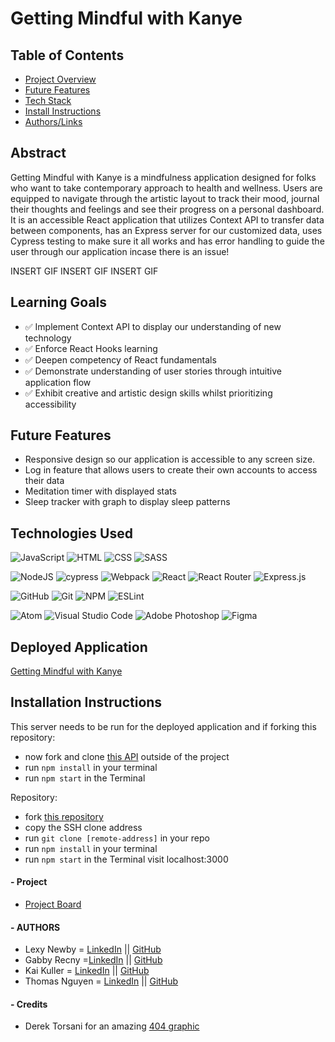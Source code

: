 # Getting Mindful with Kanye

## Table of Contents
- [Project Overview](#project-overview)
- [Future Features](#future-features)
- [Tech Stack](#technologies-used)
- [Install Instructions](#instructions)
- [Authors/Links](#authorslinks)

## Abstract
Getting Mindful with Kanye is a mindfulness application designed for folks who want to take contemporary approach to health and wellness. Users are equipped to navigate through the artistic layout to track their mood,  journal their thoughts and feelings and see their progress on a personal dashboard. It is an accessible React application that utilizes Context API to transfer data between components, has an Express server for our customized data, uses Cypress testing to make sure it all works and has error handling to guide the user through our application incase there is an issue!

INSERT GIF
INSERT GIF
INSERT GIF

## Learning Goals
- ✅ Implement Context API to display our understanding of new technology
- ✅ Enforce React Hooks learning
- ✅ Deepen competency of React fundamentals
- ✅ Demonstrate understanding of user stories through intuitive application flow
- ✅ Exhibit creative and artistic design skills whilst prioritizing accessibility

## Future Features
- Responsive design so our application is accessible to any screen size.
- Log in feature that allows users to create their own accounts to access their data
- Meditation timer with displayed stats
- Sleep tracker with graph to display sleep patterns

## Technologies Used
![JavaScript](https://img.shields.io/badge/JavaScript-F7DF1E?style=for-the-badge&logo=javascript&logoColor=black)
![HTML](https://img.shields.io/badge/HTML5-E34F26?style=for-the-badge&logo=html5&logoColor=white)
![CSS](https://img.shields.io/badge/CSS3-1572B6?style=for-the-badge&logo=css3&logoColor=white)
![SASS](https://img.shields.io/badge/Sass-CC6699?style=for-the-badge&logo=sass&logoColor=white)

![NodeJS](https://img.shields.io/badge/node.js-6DA55F?style=for-the-badge&logo=node.js&logoColor=white)
![cypress](https://img.shields.io/badge/-cypress-%23E5E5E5?style=for-the-badge&logo=cypress&logoColor=058a5e)
![Webpack](https://img.shields.io/badge/Webpack-8DD6F9?style=for-the-badge&logo=Webpack&logoColor=white)
![React](https://img.shields.io/badge/react-%2320232a.svg?style=for-the-badge&logo=react&logoColor=%2361DAFB)
![React Router](https://img.shields.io/badge/React_Router-CA4245?style=for-the-badge&logo=react-router&logoColor=white)
![Express.js](https://img.shields.io/badge/express.js-%23404d59.svg?style=for-the-badge&logo=express&logoColor=%2361DAFB)

![GitHub](https://img.shields.io/badge/github-%23121011.svg?style=for-the-badge&logo=github&logoColor=white)
![Git](https://img.shields.io/badge/git-%23F05033.svg?style=for-the-badge&logo=git&logoColor=white)
![NPM](https://img.shields.io/badge/NPM-%23000000.svg?style=for-the-badge&logo=npm&logoColor=white)
![ESLint](https://img.shields.io/badge/ESLint-4B3263?style=for-the-badge&logo=eslint&logoColor=white)

![Atom](https://img.shields.io/badge/Atom-%2366595C.svg?style=for-the-badge&logo=atom&logoColor=white)
![Visual Studio Code](https://img.shields.io/badge/Visual%20Studio%20Code-0078d7.svg?style=for-the-badge&logo=visual-studio-code&logoColor=white)
![Adobe Photoshop](https://img.shields.io/badge/adobe%20photoshop-%2331A8FF.svg?style=for-the-badge&logo=adobe%20photoshop&logoColor=white)
![Figma](https://img.shields.io/badge/figma-%23F24E1E.svg?style=for-the-badge&logo=figma&logoColor=white)

## Deployed Application
[Getting Mindful with Kanye](https://radiant-lowlands-33922.herokuapp.com/)

## Installation Instructions 
This server needs to be run for the deployed application and if forking this repository:
- now fork and clone [this API](https://github.com/Gabby-Recny/kanye-mindfulness-api) outside of the project
- run ```npm install``` in your terminal
- run ```npm start``` in the Terminal

Repository:
- fork [this repository](https://github.com/anewb87/kanye-mindfulness-app)
- copy the SSH clone address
- run ```git clone [remote-address]``` in your repo
- run ```npm install``` in your terminal
- run ```npm start``` in the Terminal visit localhost:3000




#### - Project
- [Project Board](https://github.com/anewb87/kanye-mindfulness-app/projects/1)

#### - AUTHORS
- Lexy Newby = [LinkedIn](https://www.linkedin.com/in/lexy-newby/) || [GitHub](https://github.com/anewb87)
- Gabby Recny =[LinkedIn](https://www.linkedin.com/in/gabbyrecny/) || [GitHub](https://github.com/Gabby-Recny)
- Kai Kuller = [LinkedIn](https://www.linkedin.com/in/kai-kuller/) || [GitHub](https://github.com/kavakai)
- Thomas Nguyen = [LinkedIn](https://www.linkedin.com/in/tommi-t-nguyen/) || [GitHub](https://github.com/tommi-t-nguyen)

#### - Credits
- Derek Torsani for an amazing [404 graphic](https://dribbble.com/shots/5497552-404-s-and-808-s)
